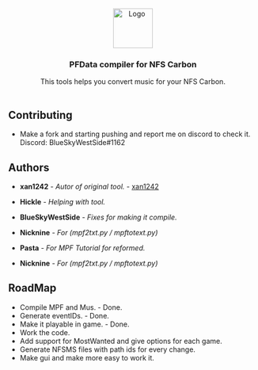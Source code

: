 <br/>
<p align="center">
  <a href="https://github.com/BlueSkyWestSide/PathFinderTool">
    <img src="https://icons.iconarchive.com/icons/3xhumed/mega-games-pack-30/256/Need-for-Speed-Carbon-new-1-icon.png" alt="Logo" width="80" height="80">
  </a>

  <h3 align="center">PFData compiler for NFS Carbon</h3>

  <p align="center">
    This tools helps you convert music for your NFS Carbon.
    <br/>
    <br/>
  </p>
</p>



## Contributing
* []() Make a fork and starting pushing and report me on discord to check it. Discord: BlueSkyWestSide#1162


## Authors

* **xan1242** - *Autor of original tool.* - [xan1242](https://github.com/xan1242/MPFmaster) 

* **Hickle** - *Helping with tool.*

* **BlueSkyWestSide** - *Fixes for making it compile.*

* **Nicknine** - *For (mpf2txt.py / mpftotext.py)*

* **Pasta**  - *For MPF Tutorial for reformed.*

* **Nicknine** - *For (mpf2txt.py / mpftotext.py)*

## RoadMap

* []() Compile MPF and Mus. - Done.
* []() Generate eventIDs. - Done.
* []() Make it playable in game. - Done.
* []() Work the code.
* []() Add support for MostWanted and give options for each game.
* []() Generate NFSMS files with path ids for every change.
* []() Make gui and make more easy to work it.
